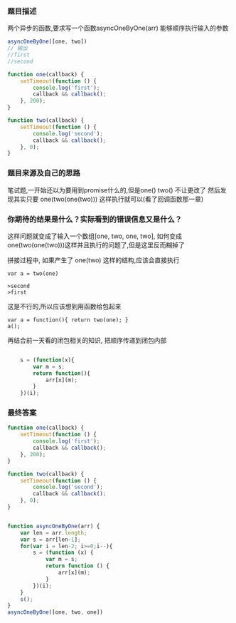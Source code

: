 


### 题目描述

两个异步的函数,要求写一个函数asyncOneByOne(arr) 能够顺序执行输入的参数
```js
asyncOneByOne([one, two])
// 输出
//first
//second

function one(callback) {
    setTimeout(function () {
        console.log('first');
        callback && callback();
    }, 200);
}

function two(callback) {
    setTimeout(function () {
        console.log('second');
        callback && callback();
    }, 0);
}
```
### 题目来源及自己的思路

笔试题,一开始还以为要用到promise什么的,但是one() two() 不让更改了
然后发现其实只要
one(two(one(two)))
这样执行就可以(看了回调函数那一章)

### 你期待的结果是什么？实际看到的错误信息又是什么？

这样问题就变成了输入一个数组[one, two, one, two], 如何变成one(two(one(two)))这样并且执行的问题了,但是这里反而糊掉了

拼接过程中, 如果产生了 one(two) 这样的结构,应该会直接执行 

    var a = two(one)

    >second
    >first

这是不行的,所以应该想到用函数给包起来 

    var a = function(){ return two(one); } 
    a();

再结合前一天看的闭包相关的知识, 把顺序传递到闭包内部

```js

    s = (function(x){
        var m = s;
        return function(){
            arr[x](m);
        }
    })(i);

```


### 最终答案


```js
function one(callback) {
    setTimeout(function () {
        console.log('first');
        callback && callback();
    }, 200);
}

function two(callback) {
    setTimeout(function () {
        console.log('second');
        callback && callback();
    }, 0);
}


function asyncOneByOne(arr) {
    var len = arr.length;
    var s = arr[len-1];
    for(var i = len-2; i>=0;i--){
        s = (function (x) {
            var m = s;
            return function () {
                arr[x](m);
            }
        })(i);
    }
    s();
}
asyncOneByOne([one, two, one])
```